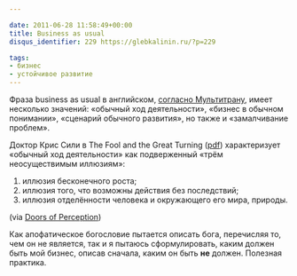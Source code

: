 ```yaml
---

date: 2011-06-28 11:58:49+00:00
title: Business as usual
disqus_identifier: 229 https://glebkalinin.ru/?p=229

tags:
- бизнес
- устойчивое развитие
---
```


Фраза business as usual в английском, [согласно Мультитрану](http://multitran.ru/c/m.exe?CL=1&s=business+as+usual&l1=1), имеет несколько значений: «обычный ход деятельности», «бизнес в обычном понимании», «сценарий обычного развития», но также и «замалчивание проблем».

Доктор Крис Сили в The Fool and the Great Turning ([pdf](http://www.ashridge.org.uk/website/IC.nsf/wFARATT/The%20Fool%20and%20the%20Great%20Turning/$file/TheFoolAndTheGreatTurning.pdf)) характеризует «обычный ход деятельности» как подверженный «трём неосуществимым иллюзиям»:
	
  1. иллюзия бесконечного роста;
  2. иллюзия того, что возможны действия без последствий;
  3. иллюзия отделённости человека и окружающего его мира, природы.


(via [Doors of Perception](http://www.doorsofperception.com/archives/2011/06/how_to_make_sys.php))

Как апофатическое богословие пытается описать бога, перечисляя то, чем он не является, так и я пытаюсь сформулировать, каким должен быть мой бизнес, описав сначала, каким он быть **не** должен. Полезная практика.
